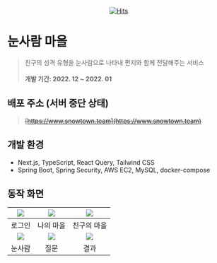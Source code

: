 <div align="center">

[![Hits](https://hits.seeyoufarm.com/api/count/incr/badge.svg?url=https%3A%2F%2Fgithub.com%2Fsnowballers%2Fsnowball-frontend&count_bg=%233DB1C8&title_bg=%23555555&icon=&icon_color=%23E7E7E7&title=hits&edge_flat=false)](https://hits.seeyoufarm.com)

</div>

# 눈사람 마을

> 친구의 성격 유형을 눈사람으로 나타내 편지와 함께 전달해주는 서비스 <br /><br /> **개발 기간: 2022. 12 ~ 2022. 01**

## 배포 주소 (서버 중단 상태)

> ~~[https://www.snowtown.team](https://www.snowtown.team)~~

## 개발 환경

- Next.js, TypeScript, React Query, Tailwind CSS
- Spring Boot, Spring Security, AWS EC2, MySQL, docker-compose

## 동작 화면


| <img src="https://user-images.githubusercontent.com/24418404/222051927-791d22d5-1933-4a49-9c4e-fec20be1aa14.png" /> | <img src="https://user-images.githubusercontent.com/24418404/222051747-35b8d426-8c45-42c8-9fdc-5eec68d92dd0.png" /> | <img src="https://user-images.githubusercontent.com/24418404/222051961-7c9fea0d-87c6-438f-821c-07acc809eaeb.png" /> |
| :-----------------------------------------------------------------------------------------------------------------: | :-----------------------------------------------------------------------------------------------------------------: | :-----------------------------------------------------------------------------------------------------------------: |
|                                                      로그인                                                      |                                                       나의 마을                                                        |                                                      친구의 마을                                                       |
|  <img src="https://user-images.githubusercontent.com/24418404/222052033-1ad9a7f8-0e58-4ea3-b413-2f03a731f6ae.png" />  | <img src="https://user-images.githubusercontent.com/24418404/222052042-3745836c-80a0-4e25-90b1-3db55282f56a.png" /> | <img src="https://user-images.githubusercontent.com/24418404/222052046-830de537-21cd-4feb-81da-4af276e96ee5.png" /> |
|                                                    눈사람                                                     |                                                       질문                                                       |                                                        결과                                                         |
